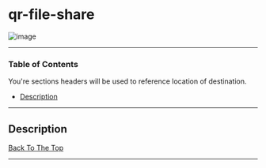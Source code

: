 # qr-file-share

![image](https://github.com/user-attachments/assets/4ed69a40-70b9-4271-a6ff-8e285eac6e2c)

---

### Table of Contents
You're sections headers will be used to reference location of destination.

- [Description](#description)

---

## Description



[Back To The Top](#qr-file-share)

---
